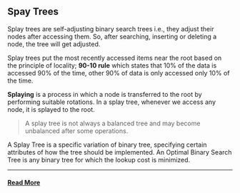 ## Spay Trees
Splay trees are self-adjusting binary search trees i.e., they adjust their nodes after accessing them. So, after searching, inserting or deleting a node, the tree will get adjusted.

Splay trees put the most recently accessed items near the root based on the principle of locality; __90-10 rule__ which states that 10% of the data is accessed 90% of the time, other 90% of data is only accessed only 10% of the time.

__Splaying__ is a process in which a node is transferred to the root by performing suitable rotations. In a splay tree, whenever we access any node, it is splayed to the root.

> A splay tree is not always a balanced tree and may become unbalanced after some operations.

A Splay Tree is a specific variation of binary tree, specifying certain attributes of how the tree should be implemented. An Optimal Binary Search Tree is any binary tree for which the lookup cost is minimized.

---

#### [Read More](https://www.codesdope.com/course/data-structures-splay-trees/)
